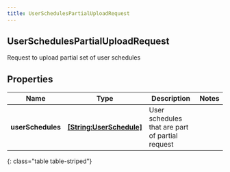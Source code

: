 ```yaml
---
title: UserSchedulesPartialUploadRequest
---
```

## UserSchedulesPartialUploadRequest
Request to upload partial set of user schedules

## Properties

|Name | Type | Description | Notes|
|------------ | ------------- | ------------- | -------------|
| **userSchedules** | [**[String:UserSchedule]**](UserSchedule.html) | User schedules that are part of partial request | |
{: class="table table-striped"}


